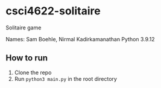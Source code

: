 # csci4622-solitaire
Solitaire game

Names: Sam Boehle, Nirmal Kadirkamanathan
Python 3.9.12

## How to run
1. Clone the repo
2. Run `python3 main.py` in the root directory

